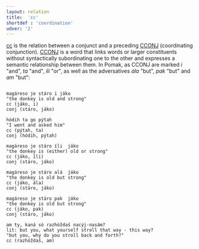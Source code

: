 ```yaml
---
layout: relation
title:  'cc'
shortdef : 'coordination'
udver: '2'
---
```


[cc]() is the relation between a conjunct and a preceding [CCONJ]() (coordinating conjunction).  [CCONJ]() is a word that links words or larger constituents without syntactically subordinating one to the other and expresses a semantic relationship 
between them. In Pomak, as CCONJ are marked *i* "and", *ta* "and", *íli* "or", 
as well as the adversatives *ála* "but", *pak* "but" and *am* "but": 

~~~ sdparse

magáreso je stáro i jáko
"the donkey is old and strong" 
cc (jáko, i)     
conj (stáro, jáko)    
~~~

~~~ sdparse
hódih ta go pýtah 
"I went and asked him"
cc (pýtah, ta)
conj (hódih, pýtah)  
~~~

~~~ sdparse
magáreso je stáro íli  jáko 
"the donkey is (either) old or strong"                                      
cc (jáko, íli)     
conj (stáro, jáko) 

magáreso je stáro alá  jáko
"the donkey is old but strong"
cc (jáko, ála)
conj (stáro, jáko)  
~~~

~~~ sdparse
magáreso je stáro pak  jáko
"the donkey is old but strong"   
cc (jáko, pak)
conj (stáro, jáko)  
~~~

~~~ sdparse
am ty, kaná só razhóždaš nacýj-nasám?
lit: but you, what yourself stroll that way - this way?
"but you, why do you stroll back and forth?"
cc (razhóždaš, am)
~~~
<!-- Interlanguage links updated Út 9. května 2023, 20:04:03 CEST -->
